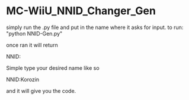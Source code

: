 # MC-WiiU_NNID_Changer_Gen
simply run the .py file and put in the name where it asks for input.
to run: "python NNID-Gen.py"

once ran it will return

NNID:

Simple type your desired name like so

NNID:Korozin

and it will give you the code.
